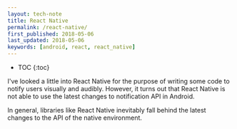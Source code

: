 ```yaml
---
layout: tech-note
title: React Native
permalink: /react-native/
first_published: 2018-05-06
last_updated: 2018-05-06
keywords: [android, react, react_native]
---
```


* TOC
{:toc}

I've looked a little into React Native for the purpose of writing some code to
notify users visually and audibly. However, it turns out that React Native is
not able to use the latest changes to notification API in Android.

In general, libraries like React Native inevitably fall behind the latest
changes to the API of the native environment.
